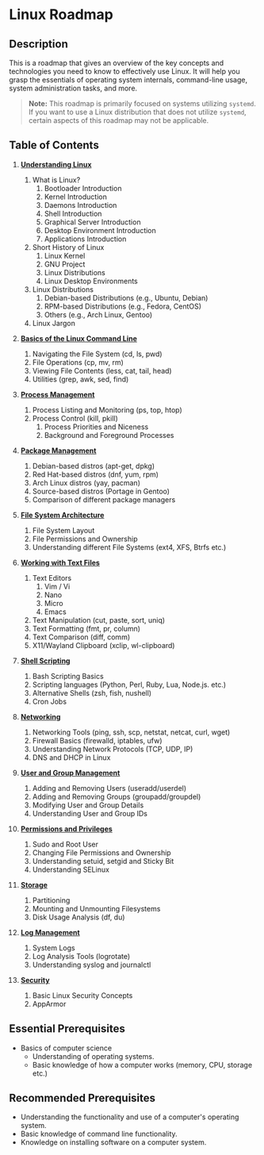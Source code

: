 # Linux Roadmap

## Description

This is a roadmap that gives an overview of the key concepts and technologies
you need to know to effectively use Linux. It will help you grasp the essentials
of operating system internals, command-line usage, system administration tasks,
and more.

> **Note:** This roadmap is primarily focused on systems utilizing `systemd`. If
> you want to use a Linux distribution that does not utilize `systemd`, certain 
> aspects of this roadmap may not be applicable.

## Table of Contents

1. **[Understanding Linux](/linux/chapters/understandLinux.md)**
    1. What is Linux?
        1. Bootloader Introduction
        2. Kernel Introduction
        3. Daemons Introduction
        4. Shell Introduction
        5. Graphical Server Introduction
        6. Desktop Environment Introduction
        7. Applications Introduction
    2. Short History of Linux
        1. Linux Kernel
        2. GNU Project
        3. Linux Distributions
        4. Linux Desktop Environments
    3. Linux Distributions
        1. Debian-based Distributions (e.g., Ubuntu, Debian)
        2. RPM-based Distributions (e.g., Fedora, CentOS)
        3. Others (e.g., Arch Linux, Gentoo)
    4. Linux Jargon

2. **[Basics of the Linux Command Line](/linux/chapters/commandLine.md)**
    1. Navigating the File System (cd, ls, pwd)
    2. File Operations (cp, mv, rm)
    3. Viewing File Contents (less, cat, tail, head)
    4. Utilities (grep, awk, sed, find)

3. **[Process Management](/linux/chapters/processManagement.md)**
    1. Process Listing and Monitoring (ps, top, htop)
    2. Process Control (kill, pkill)
        1. Process Priorities and Niceness
        2. Background and Foreground Processes

4. **[Package Management](/linux/chapters/packageManagement.md)**
    1. Debian-based distros (apt-get, dpkg)
    2. Red Hat-based distros (dnf, yum, rpm)
    3. Arch Linux distros (yay, pacman)
    4. Source-based distros (Portage in Gentoo)
    5. Comparison of different package managers

5. **[File System Architecture](/linux/chapters/fileSystem.md)**
    1. File System Layout
    2. File Permissions and Ownership
    3. Understanding different File Systems (ext4, XFS, Btrfs etc.)

6. **[Working with Text Files](/linux/chapters/textFiles.md)**
    1. Text Editors
        1. Vim / Vi
        2. Nano
        3. Micro
        4. Emacs
    2. Text Manipulation (cut, paste, sort, uniq)
    3. Text Formatting (fmt, pr, column)
    4. Text Comparison (diff, comm)
    5. X11/Wayland Clipboard (xclip, wl-clipboard)

7. **[Shell Scripting](/linux/chapters/shellScripting.md)**
    1. Bash Scripting Basics
    2. Scripting languages (Python, Perl, Ruby, Lua, Node.js. etc.) 
    3. Alternative Shells (zsh, fish, nushell)
    4. Cron Jobs

8. **[Networking](/linux/chapters/networking.md)**
    1. Networking Tools (ping, ssh, scp, netstat, netcat, curl, wget)
    2. Firewall Basics (firewalld, iptables, ufw)
    3. Understanding Network Protocols (TCP, UDP, IP)
    4. DNS and DHCP in Linux

9. **[User and Group Management](/linux/chapters/usersAndGroups.md)**
    1. Adding and Removing Users (useradd/userdel)
    2. Adding and Removing Groups (groupadd/groupdel)
    3. Modifying User and Group Details
    4. Understanding User and Group IDs

10. **[Permissions and Privileges](/linux/chapters/priviledges.md)**
    1. Sudo and Root User
    2. Changing File Permissions and Ownership
    3. Understanding setuid, setgid and Sticky Bit
    4. Understanding SELinux

11. **[Storage](/linux/chapters/storage.md)**
    1. Partitioning
    2. Mounting and Unmounting Filesystems
    3. Disk Usage Analysis (df, du)

12. **[Log Management](/linux/chapters/logging.md)**
    1. System Logs
    2. Log Analysis Tools (logrotate)
    3. Understanding syslog and journalctl

13. **[Security](/linux/chapters/security.md)**
    1. Basic Linux Security Concepts
    2. AppArmor

## Essential Prerequisites

* Basics of computer science
    * Understanding of operating systems.
    * Basic knowledge of how a computer works (memory, CPU, storage etc.)

## Recommended Prerequisites

* Understanding the functionality and use of a computer's operating system.
* Basic knowledge of command line functionality.
* Knowledge on installing software on a computer system.